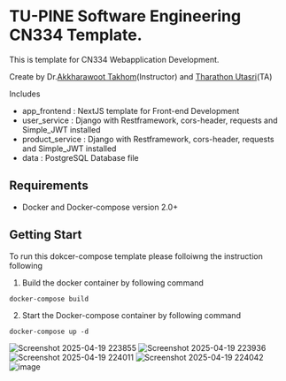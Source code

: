 # TU-PINE Software Engineering CN334 Template.

This is template for CN334 Webapplication Development.

Create by Dr.[Akkharawoot Takhom](mailto:takkhara@engr.tu.ac.th)(Instructor) and [Tharathon Utasri](mailto:tharathon.ut@gmail.com)(TA)

Includes
 - app_frontend : NextJS template for Front-end Development
 - user_service : Django with Restframework, cors-header, requests and Simple_JWT installed
 - product_service : Django with Restframework, cors-header, requests and Simple_JWT installed
 - data : PostgreSQL Database file
## Requirements
 - Docker and Docker-compose version 2.0+
## Getting Start

To run this dokcer-compose template please folloiwng the instruction following
  1. Build the docker container by following command
  
  ```
  docker-compose build
  ```

  2.  Start the Docker-compose container by following command

  ```
  docker-compose up -d
  ```

![Screenshot 2025-04-19 223855](https://github.com/user-attachments/assets/782de4a4-9fab-4a42-8b1e-9d5ebbd2b5fd)
![Screenshot 2025-04-19 223936](https://github.com/user-attachments/assets/70fdc178-abc0-4fc3-b69f-2078df516ba5)
![Screenshot 2025-04-19 224011](https://github.com/user-attachments/assets/19579d37-8502-4493-8cc1-772cfc33ee20)
![Screenshot 2025-04-19 224042](https://github.com/user-attachments/assets/5d6ec4c9-61e0-4f19-a714-cd64b6bf2003)
![image](https://github.com/user-attachments/assets/25f2f772-48ee-4220-ad16-0e54b5be1d76)

